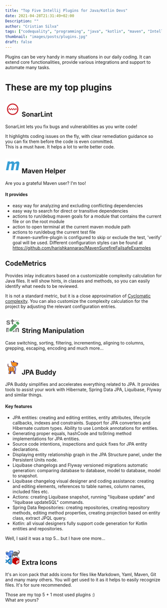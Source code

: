 ```yaml
---
title: "Top Five Intellij Plugins for Java/Kotlin Devs"
date: 2021-04-28T21:31:49+02:00
Description: ""
author: "Cristian Silva"
tags: ["codequality", "programming", "java", "kotlin", "maven", "IntelliJIDEA", "tools", "plugins"]
thumbnail: "images/posts/plugins.jpg"
draft: false
---
```


Plugins can be very handy in many situations in our daily coding. It can extend core functionalities, provide various integrations and support to automate many tasks.  

# These are my top plugins

## ![SonarLint icon](/images/posts/sonarLintIcon-48.png "SonarLint icon")  SonarLint 
SonarLint lets you fix bugs and vulnerabilities as you write code!

It highlights coding issues on the fly, with clear remediation guidance so you can fix them before the code is even committed.  
This is a must have. It helps a lot to write better code.   

## ![Maven Helper icon](/images/posts/mavenHelperIcon-48.png "Maven Helper icon")  Maven Helper  
Are you a grateful Maven user?  I'm too!  
#### It provides  
* easy way for analyzing and excluding conflicting dependencies  
* easy way to search for direct or transitive dependencies
* actions to run/debug maven goals for a module that contains the current file or on the root module
* action to open terminal at the current maven module path  
* actions to run/debug the current test file  
If maven-surefire-plugin is configured to skip or exclude the test, 'verify' goal will be used. Different configuration styles can be found at https://github.com/harishkannarao/MavenSurefireFailsafeExamples

## CodeMetrics  
Provides inlay indicators based on a customizable complexity calculation for Java files.
It will show hints, in classes and methods, so you can easily identify what needs to be reviewed.  

It is not a standard metric, but it is a close approximation of [Cyclomatic complexity](https://en.wikipedia.org/wiki/Cyclomatic_complexity). You can also customize the complexity calculation for the project by adjusting the relevant configuration entries.

## ![String Manipulation icon](/images/posts/stringManipulationIcon-48.png "String Manipulation icon") String Manipulation  
Case switching, sorting, filtering, incrementing, aligning to columns, grepping, escaping, encoding and much more...

## ![JPA Buddy icon](/images/posts/jpaBuddyIcon-48.png "JPA Buddy icon") JPA Buddy  
JPA Buddy simplifies and accelerates everything related to JPA. It provides tools to assist your work with Hibernate, Spring Data JPA, Liquibase, Flyway and similar things.  

#### Key features
* JPA entities: creating and editing entities, entity attributes, lifecycle callbacks, indexes and constraints. Support for JPA converters and Hibernate custom types. Ability to use Lombok annotations for entities.
* Generating proper equals, hashCode and toString method implementations for JPA entities.
* Source code intentions, inspections and quick fixes for JPA entity declarations.
* Displaying entity relationship graph in the JPA Structure panel, under the Persistent Units node.
* Liquibase changelogs and Flyway versioned migrations automatic generation: comparing database to database, model to database, model to snapshot.
* Liquibase changelog visual designer and coding assistance: creating and editing elements, references to table names, column names, included files etc.
* Actions: creating Liquibase snapshot, running "liquibase update" and "liquibase updateSQL" commands.
* Spring Data Repositories: creating repositories, creating repository methods, editing method properties, creating projection based on entity class, extract JPQL query.
* Kotlin: all visual designers fully support code generation for Kotlin entities and repositories.

Well, I said it was a top 5... but I have one more...  

## ![Extra Icons](/images/posts/extraIcons-48.png "Extra Icons") Extra Icons  
It's an icon pack that adds icons for files like Markdown, Yaml, Maven, Git and many many others.
You will get used to it as it helps to easily recognize files. It's for sure recommended.

Those are my top 5 + 1 most used plugins :)  
What are yours?
